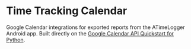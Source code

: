 # Time Tracking Calendar

Google Calendar integrations for exported reports from the ATimeLogger Android
app. Built directly on the [Google Calendar API Quickstart for
Python](https://developers.google.com/calendar/api/quickstart/python).
